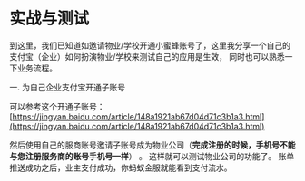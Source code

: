 # 实战与测试

到这里，我们已知道如邀请物业/学校开通小蜜蜂账号了，这里我分享一个自己的支付宝（企业）如何扮演物业/学校来测试自己的应用是生效， 同时也可以熟悉一下业务流程。

一. 为自己企业支付宝开通子账号

可以参考这个开通子账号：  [https://jingyan.baidu.com/article/148a1921ab67d04d71c3b1a3.html](https://jingyan.baidu.com/article/148a1921ab67d04d71c3b1a3.html)

然后使用自己的服商账号邀请子账号成为物业公司（**完成注册的时候，手机号不能与您注册服务商的账号手机号一样**） 。 这样就可以测试物业公司的功能了。 账单推送成功之后，业主支付成功，你蚂蚁金服就能看到支付流水。



